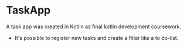 # TaskApp
A task app was created in Kotlin as final kotlin development coursework. 

- It's possible to register new tasks and create a filter like a to do-list. 



